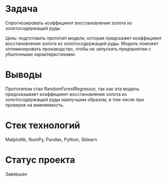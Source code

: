 # Задача
Спрогнозировать коэффициент восстановления золота из золотосодержащей руды

Цель: подготовить прототип модели, которая предскажет коэффициент восстановления золота из золотосодержащей руды. Модель поможет оптимизировать производство, чтобы не запускать предприятие с убыточными характеристиками.

# Выводы
Прототипом стал RandomForestRegressor, так как эта модель предсказывает коэффициент восстановления золота из золотосодержащей руды наилучшим образом, в том числе при проверке на вменяемость.

# Стек технологий
Matplotlib, NumPy, Pandas, Python, Sklearn

# Статус проекта
Завершен

